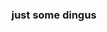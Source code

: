 ### just some dingus

<!--
**Vincent392/Vincent392** .


- Works on AlphaVer Passificly the hub and some verisions
- uses Windows xp in a vm somtimes
-->
